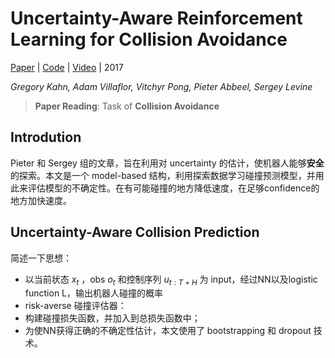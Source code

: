 # Uncertainty-Aware Reinforcement Learning for Collision Avoidance

[Paper](http://arxiv.org/abs/1702.01182) | [Code](https://github.com/w0617/Uncertainty-aware-Reinforcement-Learning-for-Collision-Avoidance) | [Video](https://sites.google.com/site/probcoll) | 2017

*Gregory Kahn, Adam Villaflor, Vitchyr Pong, Pieter Abbeel, Sergey Levine*

> **Paper Reading**: Task of **Collision Avoidance**



## Introdution

Pieter 和 Sergey 组的文章，旨在利用对 uncertainty 的估计，使机器人能够**安全**的探索。本文是一个 model-based 结构，利用探索数据学习碰撞预测模型，并用此来评估模型的不确定性。在有可能碰撞的地方降低速度，在足够confidence的地方加快速度。



## Uncertainty-Aware Collision Prediction

简述一下思想：

- 以当前状态 $x_t$ ，obs $o_t$ 和控制序列 $u_{t:T+H}$ 为 input，经过NN以及logistic function L，输出机器人碰撞的概率
- risk-averse 碰撞评估器：
- 构建碰撞损失函数，并加入到总损失函数中；
- 为使NN获得正确的不确定性估计，本文使用了 bootstrapping 和 dropout 技术。